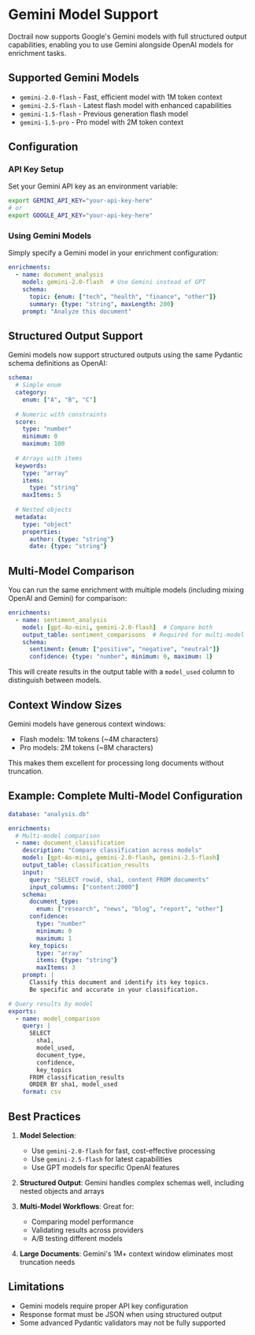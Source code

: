 # Gemini Model Support

Doctrail now supports Google's Gemini models with full structured output capabilities, enabling you to use Gemini alongside OpenAI models for enrichment tasks.

## Supported Gemini Models

- `gemini-2.0-flash` - Fast, efficient model with 1M token context
- `gemini-2.5-flash` - Latest flash model with enhanced capabilities
- `gemini-1.5-flash` - Previous generation flash model
- `gemini-1.5-pro` - Pro model with 2M token context

## Configuration

### API Key Setup

Set your Gemini API key as an environment variable:

```bash
export GEMINI_API_KEY="your-api-key-here"
# or
export GOOGLE_API_KEY="your-api-key-here"
```

### Using Gemini Models

Simply specify a Gemini model in your enrichment configuration:

```yaml
enrichments:
  - name: document_analysis
    model: gemini-2.0-flash  # Use Gemini instead of GPT
    schema:
      topic: {enum: ["tech", "health", "finance", "other"]}
      summary: {type: "string", maxLength: 200}
    prompt: "Analyze this document"
```

## Structured Output Support

Gemini models now support structured outputs using the same Pydantic schema definitions as OpenAI:

```yaml
schema:
  # Simple enum
  category:
    enum: ["A", "B", "C"]
  
  # Numeric with constraints
  score:
    type: "number"
    minimum: 0
    maximum: 100
  
  # Arrays with items
  keywords:
    type: "array"
    items:
      type: "string"
    maxItems: 5
  
  # Nested objects
  metadata:
    type: "object"
    properties:
      author: {type: "string"}
      date: {type: "string"}
```

## Multi-Model Comparison

You can run the same enrichment with multiple models (including mixing OpenAI and Gemini) for comparison:

```yaml
enrichments:
  - name: sentiment_analysis
    model: [gpt-4o-mini, gemini-2.0-flash]  # Compare both
    output_table: sentiment_comparisons  # Required for multi-model
    schema:
      sentiment: {enum: ["positive", "negative", "neutral"]}
      confidence: {type: "number", minimum: 0, maximum: 1}
```

This will create results in the output table with a `model_used` column to distinguish between models.

## Context Window Sizes

Gemini models have generous context windows:
- Flash models: 1M tokens (~4M characters)
- Pro models: 2M tokens (~8M characters)

This makes them excellent for processing long documents without truncation.

## Example: Complete Multi-Model Configuration

```yaml
database: "analysis.db"

enrichments:
  # Multi-model comparison
  - name: document_classification
    description: "Compare classification across models"
    model: [gpt-4o-mini, gemini-2.0-flash, gemini-2.5-flash]
    output_table: classification_results
    input:
      query: "SELECT rowid, sha1, content FROM documents"
      input_columns: ["content:2000"]
    schema:
      document_type:
        enum: ["research", "news", "blog", "report", "other"]
      confidence:
        type: "number"
        minimum: 0
        maximum: 1
      key_topics:
        type: "array"
        items: {type: "string"}
        maxItems: 3
    prompt: |
      Classify this document and identify its key topics.
      Be specific and accurate in your classification.

# Query results by model
exports:
  - name: model_comparison
    query: |
      SELECT 
        sha1,
        model_used,
        document_type,
        confidence,
        key_topics
      FROM classification_results
      ORDER BY sha1, model_used
    format: csv
```

## Best Practices

1. **Model Selection**: 
   - Use `gemini-2.0-flash` for fast, cost-effective processing
   - Use `gemini-2.5-flash` for latest capabilities
   - Use GPT models for specific OpenAI features

2. **Structured Output**: Gemini handles complex schemas well, including nested objects and arrays

3. **Multi-Model Workflows**: Great for:
   - Comparing model performance
   - Validating results across providers
   - A/B testing different models

4. **Large Documents**: Gemini's 1M+ context window eliminates most truncation needs

## Limitations

- Gemini models require proper API key configuration
- Response format must be JSON when using structured output
- Some advanced Pydantic validators may not be fully supported